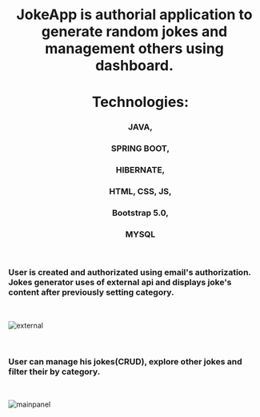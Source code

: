 <h1 align="center">JokeApp is authorial application to generate random jokes and management others using dashboard.</h1>
<div align="center">
<ul type="none">
 <li><h1>Technologies:</h1></li>
 <li><h3>JAVA,</h3></li>
 <li><h3>SPRING BOOT,</h3></li>
 <li><h3>HIBERNATE,</h3></li>
 <li><h3>HTML, CSS, JS,</h3></li>
 <li><h3>Bootstrap 5.0,</h3></li>
 <li><h3>MYSQL</h3></li>
</ul>
</div>
<br>
<h3>User is created and authorizated using email's authorization.
Jokes generator uses of external api and displays joke's content after previously setting category.</h3>    
<br>

![external](https://github.com/Misiek26/JokeApp/assets/78620383/3dda92fe-9755-46ab-979c-7df29689c1ff)

<br>
<h3>User can manage his jokes(CRUD), explore other jokes and filter their by category.</h3>

<br>

![mainpanel](https://github.com/Misiek26/JokeApp/assets/78620383/88ec20fc-6365-4147-b387-c841ffd3cf2c)
